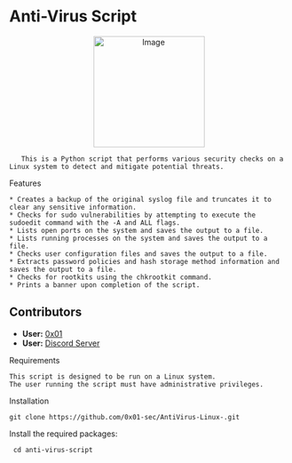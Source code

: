 # Anti-Virus Script

<p align="center">
  <img src="https://cdn.icon-icons.com/icons2/39/PNG/64/antivirus_virus_linux_penguin_6258.png" alt="Image" width="200" height="200" />
</p>

       This is a Python script that performs various security checks on a Linux system to detect and mitigate potential threats.
Features

    * Creates a backup of the original syslog file and truncates it to clear any sensitive information.
    * Checks for sudo vulnerabilities by attempting to execute the sudoedit command with the -A and ALL flags.
    * Lists open ports on the system and saves the output to a file.
    * Lists running processes on the system and saves the output to a file.
    * Checks user configuration files and saves the output to a file.
    * Extracts password policies and hash storage method information and saves the output to a file.
    * Checks for rootkits using the chkrootkit command.
    * Prints a banner upon completion of the script.

## Contributors

- **User:** [0x01](https://github.com/0x01-sec)
- **User:** [Discord Server](https://discord.gg/gQ4sPRWq)

Requirements

    This script is designed to be run on a Linux system.
    The user running the script must have administrative privileges.

Installation


    git clone https://github.com/0x01-sec/AntiVirus-Linux-.git

Install the required packages:

     cd anti-virus-script


